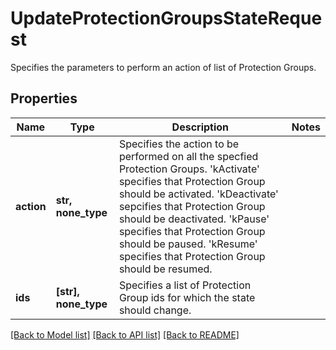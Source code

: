 # UpdateProtectionGroupsStateRequest

Specifies the parameters to perform an action of list of Protection Groups.

## Properties
Name | Type | Description | Notes
------------ | ------------- | ------------- | -------------
**action** | **str, none_type** | Specifies the action to be performed on all the specfied Protection Groups. &#39;kActivate&#39; specifies that Protection Group should be activated. &#39;kDeactivate&#39; sepcifies that Protection Group should be deactivated. &#39;kPause&#39; specifies that Protection Group should be paused. &#39;kResume&#39; specifies that Protection Group should be resumed. | 
**ids** | **[str], none_type** | Specifies a list of Protection Group ids for which the state should change. | 

[[Back to Model list]](../README.md#documentation-for-models) [[Back to API list]](../README.md#documentation-for-api-endpoints) [[Back to README]](../README.md)


